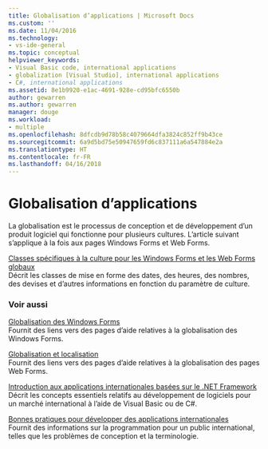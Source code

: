 ```yaml
---
title: Globalisation d’applications | Microsoft Docs
ms.custom: ''
ms.date: 11/04/2016
ms.technology:
- vs-ide-general
ms.topic: conceptual
helpviewer_keywords:
- Visual Basic code, international applications
- globalization [Visual Studio], international applications
- C#, international applications
ms.assetid: 8e1b9920-e1ac-4691-928e-cd95bfc6550b
author: gewarren
ms.author: gewarren
manager: douge
ms.workload:
- multiple
ms.openlocfilehash: 8dfcdb9d78b58c4079664dfa3824c852ff9b43ce
ms.sourcegitcommit: 6a9d5bd75e50947659fd6c837111a6a547884e2a
ms.translationtype: HT
ms.contentlocale: fr-FR
ms.lasthandoff: 04/16/2018
---
```

# <a name="globalizing-applications"></a>Globalisation d’applications
La globalisation est le processus de conception et de développement d’un produit logiciel qui fonctionne pour plusieurs cultures. L’article suivant s’applique à la fois aux pages Windows Forms et Web Forms.  
  
 [Classes spécifiques à la culture pour les Windows Forms et les Web Forms globaux](../ide/culture-specific-classes-for-global-windows-forms-and-web-forms.md)  
 Décrit les classes de mise en forme des dates, des heures, des nombres, des devises et d’autres informations en fonction du paramètre de culture.  
  
### <a name="see-also"></a>Voir aussi  
 [Globalisation des Windows Forms](/dotnet/framework/winforms/advanced/globalizing-windows-forms)  
 Fournit des liens vers des pages d’aide relatives à la globalisation des Windows Forms.  
  
 [Globalisation et localisation](http://msdn.microsoft.com/Library/8ef3838e-9d05-4236-9dd0-ceecff9df80d)  
 Fournit des liens vers des pages d’aide relatives à la globalisation des pages Web Forms.  
  
 [Introduction aux applications internationales basées sur le .NET Framework](../ide/introduction-to-international-applications-based-on-the-dotnet-framework.md)  
 Décrit les concepts essentiels relatifs au développement de logiciels pour un marché international à l’aide de Visual Basic ou de C#.  
  
 [Bonnes pratiques pour développer des applications internationales](http://msdn.microsoft.com/Library/f08169c7-aad8-4ec3-9a21-9ebd3b89986c)  
 Fournit des informations sur la programmation pour un public international, telles que les problèmes de conception et la terminologie.